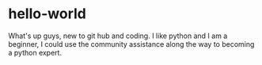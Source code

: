 # hello-world
What's up guys, new to git hub and coding. I like python and I am a beginner, I could use the community assistance along the way to becoming a python expert. 
